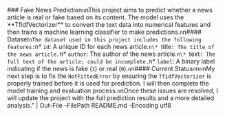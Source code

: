 \### Fake News Prediction`n`nThis project aims to predict whether a news article is real or fake based on its content. The model uses the \*\*TfidfVectorizer\*\* to convert the text data into numerical features and then trains a machine learning classifier to make predictions.`n`n#### Dataset`nThe dataset used in this project includes the following features:`n\* `id`: A unique ID for each news article.`n\* `title`: The title of the news article.`n\* `author`: The author of the news article.`n\* `text`: The full text of the article; could be incomplete.`n\* `label`: A binary label indicating if the news is fake (`1`) or real (`0`).`n`n#### Current Status`n`n`n`nMy next step is to fix the `NotFittedError` by ensuring the `TfidfVectorizer` is properly trained before it is used for prediction. I will then complete the model training and evaluation process.`n`nOnce these issues are resolved, I will update the project with the full prediction results and a more detailed analysis." | Out-File -FilePath README.md -Encoding utf8

